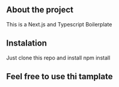 ## About the project

This is a Next.js and Typescript Boilerplate

## Instalation

Just clone this repo and install npm install

## Feel free to use thi tamplate
